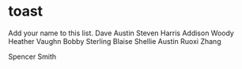 # toast
Add your name to this list.
Dave
Austin
Steven Harris
Addison Woody
Heather Vaughn
Bobby Sterling
Blaise
Shellie Austin
Ruoxi Zhang

















Spencer Smith

